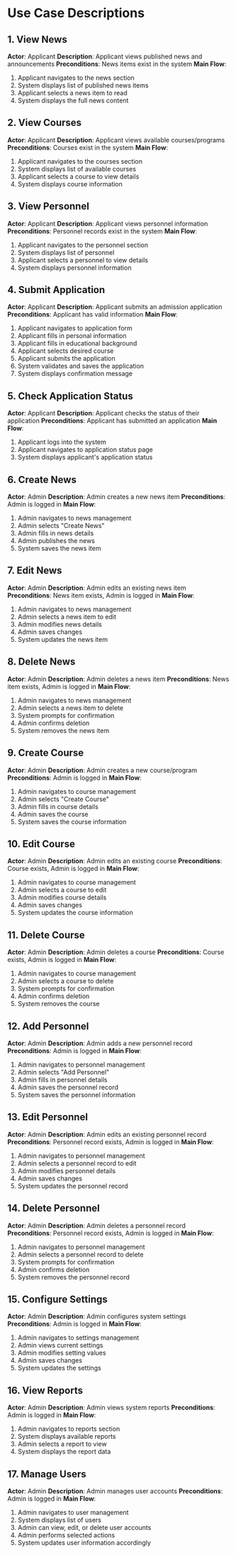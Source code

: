 # Use Case Descriptions

## 1. View News
**Actor**: Applicant
**Description**: Applicant views published news and announcements
**Preconditions**: News items exist in the system
**Main Flow**:
1. Applicant navigates to the news section
2. System displays list of published news items
3. Applicant selects a news item to read
4. System displays the full news content

## 2. View Courses
**Actor**: Applicant
**Description**: Applicant views available courses/programs
**Preconditions**: Courses exist in the system
**Main Flow**:
1. Applicant navigates to the courses section
2. System displays list of available courses
3. Applicant selects a course to view details
4. System displays course information

## 3. View Personnel
**Actor**: Applicant
**Description**: Applicant views personnel information
**Preconditions**: Personnel records exist in the system
**Main Flow**:
1. Applicant navigates to the personnel section
2. System displays list of personnel
3. Applicant selects a personnel to view details
4. System displays personnel information

## 4. Submit Application
**Actor**: Applicant
**Description**: Applicant submits an admission application
**Preconditions**: Applicant has valid information
**Main Flow**:
1. Applicant navigates to application form
2. Applicant fills in personal information
3. Applicant fills in educational background
4. Applicant selects desired course
5. Applicant submits the application
6. System validates and saves the application
7. System displays confirmation message

## 5. Check Application Status
**Actor**: Applicant
**Description**: Applicant checks the status of their application
**Preconditions**: Applicant has submitted an application
**Main Flow**:
1. Applicant logs into the system
2. Applicant navigates to application status page
3. System displays applicant's application status

## 6. Create News
**Actor**: Admin
**Description**: Admin creates a new news item
**Preconditions**: Admin is logged in
**Main Flow**:
1. Admin navigates to news management
2. Admin selects "Create News"
3. Admin fills in news details
4. Admin publishes the news
5. System saves the news item

## 7. Edit News
**Actor**: Admin
**Description**: Admin edits an existing news item
**Preconditions**: News item exists, Admin is logged in
**Main Flow**:
1. Admin navigates to news management
2. Admin selects a news item to edit
3. Admin modifies news details
4. Admin saves changes
5. System updates the news item

## 8. Delete News
**Actor**: Admin
**Description**: Admin deletes a news item
**Preconditions**: News item exists, Admin is logged in
**Main Flow**:
1. Admin navigates to news management
2. Admin selects a news item to delete
3. System prompts for confirmation
4. Admin confirms deletion
5. System removes the news item

## 9. Create Course
**Actor**: Admin
**Description**: Admin creates a new course/program
**Preconditions**: Admin is logged in
**Main Flow**:
1. Admin navigates to course management
2. Admin selects "Create Course"
3. Admin fills in course details
4. Admin saves the course
5. System saves the course information

## 10. Edit Course
**Actor**: Admin
**Description**: Admin edits an existing course
**Preconditions**: Course exists, Admin is logged in
**Main Flow**:
1. Admin navigates to course management
2. Admin selects a course to edit
3. Admin modifies course details
4. Admin saves changes
5. System updates the course information

## 11. Delete Course
**Actor**: Admin
**Description**: Admin deletes a course
**Preconditions**: Course exists, Admin is logged in
**Main Flow**:
1. Admin navigates to course management
2. Admin selects a course to delete
3. System prompts for confirmation
4. Admin confirms deletion
5. System removes the course

## 12. Add Personnel
**Actor**: Admin
**Description**: Admin adds a new personnel record
**Preconditions**: Admin is logged in
**Main Flow**:
1. Admin navigates to personnel management
2. Admin selects "Add Personnel"
3. Admin fills in personnel details
4. Admin saves the personnel record
5. System saves the personnel information

## 13. Edit Personnel
**Actor**: Admin
**Description**: Admin edits an existing personnel record
**Preconditions**: Personnel record exists, Admin is logged in
**Main Flow**:
1. Admin navigates to personnel management
2. Admin selects a personnel record to edit
3. Admin modifies personnel details
4. Admin saves changes
5. System updates the personnel record

## 14. Delete Personnel
**Actor**: Admin
**Description**: Admin deletes a personnel record
**Preconditions**: Personnel record exists, Admin is logged in
**Main Flow**:
1. Admin navigates to personnel management
2. Admin selects a personnel record to delete
3. System prompts for confirmation
4. Admin confirms deletion
5. System removes the personnel record

## 15. Configure Settings
**Actor**: Admin
**Description**: Admin configures system settings
**Preconditions**: Admin is logged in
**Main Flow**:
1. Admin navigates to settings management
2. Admin views current settings
3. Admin modifies setting values
4. Admin saves changes
5. System updates the settings

## 16. View Reports
**Actor**: Admin
**Description**: Admin views system reports
**Preconditions**: Admin is logged in
**Main Flow**:
1. Admin navigates to reports section
2. System displays available reports
3. Admin selects a report to view
4. System displays the report data

## 17. Manage Users
**Actor**: Admin
**Description**: Admin manages user accounts
**Preconditions**: Admin is logged in
**Main Flow**:
1. Admin navigates to user management
2. System displays list of users
3. Admin can view, edit, or delete user accounts
4. Admin performs selected actions
5. System updates user information accordingly